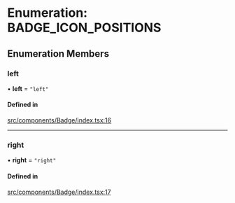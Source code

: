# Enumeration: BADGE\_ICON\_POSITIONS

## Enumeration Members

### left

• **left** = ``"left"``

#### Defined in

[src/components/Badge/index.tsx:16](https://github.com/emranffl/next-core-ui/blob/6d8b6ba/src/components/Badge/index.tsx#L16)

___

### right

• **right** = ``"right"``

#### Defined in

[src/components/Badge/index.tsx:17](https://github.com/emranffl/next-core-ui/blob/6d8b6ba/src/components/Badge/index.tsx#L17)
